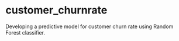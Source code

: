 # customer_churnrate

Developing a predictive model for customer churn rate using Random Forest classifier.
